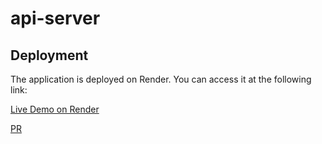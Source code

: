 # api-server

## Deployment

The application is deployed on Render. You can access it at the following link:

[Live Demo on Render](https://apiserver2.onrender.com)

[PR](https://github.com/NSALAA9/api-server2/pulls)

